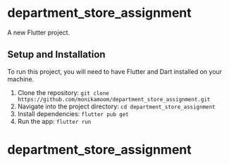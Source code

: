# department_store_assignment

A new Flutter project.

## Setup and Installation

To run this project, you will need to have Flutter and Dart installed on your machine.

1. Clone the repository: `git clone https://github.com/monikamoom/department_store_assignment.git`
2. Navigate into the project directory: `cd department_store_assignment`
3. Install dependencies: `flutter pub get`
4. Run the app: `flutter run`
# department_store_assignment

